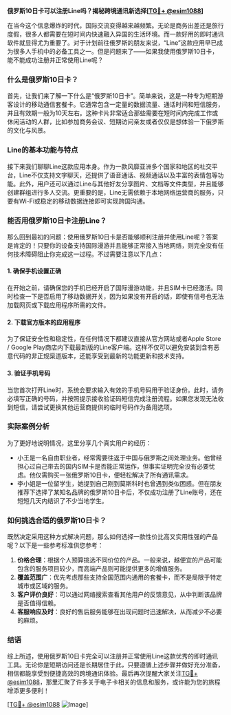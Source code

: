 **俄罗斯10日卡可以注册Line吗？揭秘跨境通讯新选择[[TG💪+ @esim1088](https://t.me/s/esim1088)]**

在当今这个信息爆炸的时代，国际交流变得越来越频繁。无论是商务出差还是旅行度假，很多人都需要在短时间内快速融入异国的生活环境。而一款好用的即时通讯软件就显得尤为重要了。对于计划前往俄罗斯的朋友来说，“Line”这款应用早已成为很多人手机中的必备工具之一。但是问题来了——如果我使用俄罗斯10日卡，能不能成功注册并正常使用Line呢？

### 什么是俄罗斯10日卡？

首先，让我们来了解一下什么是“俄罗斯10日卡”。简单来说，这是一种专为短期游客设计的移动通信套餐卡。它通常包含一定量的数据流量、通话时间和短信服务，并且有效期一般为10天左右。这种卡片非常适合那些需要在短时间内完成工作或休闲活动的人群，比如参加商务会议、短期访问亲友或者仅仅是想体验一下俄罗斯的文化与风景。

### Line的基本功能与特点

接下来我们聊聊Line这款应用本身。作为一款风靡亚洲多个国家和地区的社交平台，Line不仅支持文字聊天，还提供了语音通话、视频通话以及丰富的表情包等功能。此外，用户还可以通过Line与其他好友分享图片、文档等文件类型，并且能够创建群组进行多人交流。更重要的是，Line无需依赖于本地网络运营商的服务，只要有Wi-Fi或稳定的移动数据连接即可实现跨国沟通。

### 能否用俄罗斯10日卡注册Line？

那么回到最初的问题：使用俄罗斯10日卡是否能够顺利注册并使用Line呢？答案是肯定的！只要你的设备支持国际漫游并且能够正常接入当地网络，则完全没有任何技术障碍阻止你完成这一过程。不过需要注意以下几点：

#### 1. 确保手机设置正确
在开始之前，请确保您的手机已经开启了国际漫游功能，并且SIM卡已经激活。同时检查一下是否启用了移动数据开关，因为如果没有开启的话，即使有信号也无法加载网页或下载应用程序所需的文件。

#### 2. 下载官方版本的应用程序
为了保证安全性和稳定性，在任何情况下都建议直接从官方网站或者Apple Store / Google Play商店内下载最新版的Line客户端。这样不仅可以避免安装到含有恶意代码的非正规渠道版本，还能享受到最新的功能更新和技术支持。

#### 3. 验证手机号码
当您首次打开Line时，系统会要求输入有效的手机号码用于验证身份。此时，请务必填写正确的号码，并按照提示接收验证码短信完成注册流程。如果您发现无法收到短信，请尝试更换其他运营商提供的临时号码作为备用选项。

### 实际案例分析

为了更好地说明情况，这里分享几个真实用户的经历：
- 小王是一名自由职业者，经常需要往返于中国与俄罗斯之间处理业务。他曾经担心过自己带去的国内SIM卡是否能正常运作，但事实证明完全没有必要忧虑。他仅需购买一张俄罗斯10日卡，便轻松解决了所有通讯需求。
- 李小姐是一位留学生，她提到自己刚到莫斯科时也曾遇到类似困惑。但在朋友推荐下选择了某知名品牌的俄罗斯10日卡后，不仅成功注册了Line账号，还在短短几天内结识了不少当地学生。

### 如何挑选合适的俄罗斯10日卡？

既然决定采用这种方式解决问题，那么如何选择一款性价比高又实用性强的产品呢？以下是一些参考标准供您参考：

1. **价格合理**：根据个人预算挑选不同价位的产品。一般来说，越便宜的产品可能包含的服务项目较少，而高端产品则可能提供更多的增值服务。
2. **覆盖范围广**：优先考虑那些支持全国范围内通用的套餐卡，而不是局限于特定城市或区域的服务。
3. **客户评价良好**：可以通过网络搜索查看其他用户的反馈意见，从中判断该品牌是否值得信赖。
4. **客服响应及时**：良好的售后服务能够在出现问题时迅速解决，从而减少不必要的麻烦。

### 结语

综上所述，使用俄罗斯10日卡完全可以注册并正常使用Line这款优秀的即时通讯工具。无论你是短期访问还是长期居住于此，只要遵循上述步骤并做好充分准备，相信都能享受到便捷高效的跨境通讯体验。最后再次提醒大家关注[TG💪+ @esim1088](https://t.me/s/esim1088)，那里汇聚了许多关于电子卡相关的信息和服务，或许能为您的旅程增添更多便利！

[[TG💪+ @esim1088](https://t.me/s/esim1088) ![Image](https://i.postimg.cc/4NQfJmqS/Snipaste-2025-05-13-00-14-12.png)]